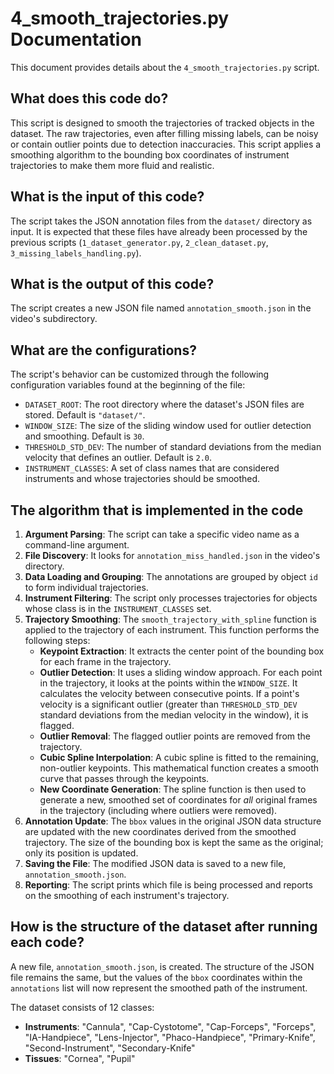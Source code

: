 # 4_smooth_trajectories.py Documentation

This document provides details about the `4_smooth_trajectories.py` script.

## What does this code do?

This script is designed to smooth the trajectories of tracked objects in the dataset. The raw trajectories, even after filling missing labels, can be noisy or contain outlier points due to detection inaccuracies. This script applies a smoothing algorithm to the bounding box coordinates of instrument trajectories to make them more fluid and realistic.

## What is the input of this code?

The script takes the JSON annotation files from the `dataset/` directory as input. It is expected that these files have already been processed by the previous scripts (`1_dataset_generator.py`, `2_clean_dataset.py`, `3_missing_labels_handling.py`).

## What is the output of this code?

The script creates a new JSON file named `annotation_smooth.json` in the video's subdirectory.

## What are the configurations?

The script's behavior can be customized through the following configuration variables found at the beginning of the file:

-   `DATASET_ROOT`: The root directory where the dataset's JSON files are stored. Default is `"dataset/"`.
-   `WINDOW_SIZE`: The size of the sliding window used for outlier detection and smoothing. Default is `30`.
-   `THRESHOLD_STD_DEV`: The number of standard deviations from the median velocity that defines an outlier. Default is `2.0`.
-   `INSTRUMENT_CLASSES`: A set of class names that are considered instruments and whose trajectories should be smoothed.

## The algorithm that is implemented in the code

1.  **Argument Parsing**: The script can take a specific video name as a command-line argument.
2.  **File Discovery**: It looks for `annotation_miss_handled.json` in the video's directory.
3.  **Data Loading and Grouping**: The annotations are grouped by object `id` to form individual trajectories.
4.  **Instrument Filtering**: The script only processes trajectories for objects whose class is in the `INSTRUMENT_CLASSES` set.
5.  **Trajectory Smoothing**: The `smooth_trajectory_with_spline` function is applied to the trajectory of each instrument. This function performs the following steps:
    -   **Keypoint Extraction**: It extracts the center point of the bounding box for each frame in the trajectory.
    -   **Outlier Detection**: It uses a sliding window approach. For each point in the trajectory, it looks at the points within the `WINDOW_SIZE`. It calculates the velocity between consecutive points. If a point's velocity is a significant outlier (greater than `THRESHOLD_STD_DEV` standard deviations from the median velocity in the window), it is flagged.
    -   **Outlier Removal**: The flagged outlier points are removed from the trajectory.
    -   **Cubic Spline Interpolation**: A cubic spline is fitted to the remaining, non-outlier keypoints. This mathematical function creates a smooth curve that passes through the keypoints.
    -   **New Coordinate Generation**: The spline function is then used to generate a new, smoothed set of coordinates for *all* original frames in the trajectory (including where outliers were removed).
6.  **Annotation Update**: The `bbox` values in the original JSON data structure are updated with the new coordinates derived from the smoothed trajectory. The size of the bounding box is kept the same as the original; only its position is updated.
7.  **Saving the File**: The modified JSON data is saved to a new file, `annotation_smooth.json`.
8.  **Reporting**: The script prints which file is being processed and reports on the smoothing of each instrument's trajectory.

## How is the structure of the dataset after running each code?

A new file, `annotation_smooth.json`, is created. The structure of the JSON file remains the same, but the values of the `bbox` coordinates within the `annotations` list will now represent the smoothed path of the instrument.

The dataset consists of 12 classes:
- **Instruments**: "Cannula", "Cap-Cystotome", "Cap-Forceps", "Forceps", "IA-Handpiece", "Lens-Injector", "Phaco-Handpiece", "Primary-Knife", "Second-Instrument", "Secondary-Knife"
- **Tissues**: "Cornea", "Pupil"
